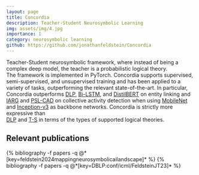 ```yaml
---
layout: page
title: Concordia
description: Teacher-Student Neurosymbolic Learning
img: assets/img/4.jpg
importance: 1
category: neurosymbolic learning
github: https://github.com/jonathanfeldstein/Concordia
---
```


Teacher-Student neurosymbolic framework, where instead of being a complex deep model, the teacher is a 
probabilistic logical theory.  
The framework is implemented in PyTorch.
Concordia supports supervised, semi-supervised, and unsupervised training and has been applied to a variety of tasks, outperforming the relevant state-of-the-art. 
In particular, Concordia outperforms
<a href="https://aclanthology.org/D18-1215/">DLP</a>,
<a href="https://aclanthology.org/Q17-1008/">Bi-LSTM</a>, and
<a href="https://arxiv.org/abs/1910.01108">DistilBERT</a>
on entity linking and 
<a href="https://arxiv.org/abs/2010.12968">IARG</a> and
<a href="https://www.computer.org/csdl/proceedings-article/cvprw/2013/4990a566/12OmNyVes6e">PSL-CAD</a> on collective activity detection when using <a href="https://arxiv.org/abs/1704.04861">MobileNet</a> and
<a href="https://arxiv.org/abs/1512.00567">Inception-v3</a> as backbone networks. 
Concordia is strictly more expressive than  
<a href="https://aclanthology.org/D18-1215/">DLP</a> and
<a href="https://aclanthology.org/P16-1228/">T-S</a> 
in terms of the types of supported logical theories.


## Relevant publications
<div class="publications">
  {% bibliography -f papers -q @*[key=feldstein2024mappingneurosymbolicailandscape]* %}
  {% bibliography -f papers -q @*[key=DBLP:conf/icml/FeldsteinJT23]* %}
</div>
